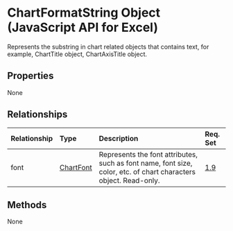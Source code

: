 # ChartFormatString Object (JavaScript API for Excel)

Represents the substring in chart related objects that contains text, for example, ChartTitle object, ChartAxisTitle object.

## Properties

None

## Relationships
| Relationship | Type	|Description| Req. Set|
|:---------------|:--------|:----------|:----|
|font|[ChartFont](chartfont.md)|Represents the font attributes, such as font name, font size, color, etc. of chart characters object. Read-only.|[1.9](../requirement-sets/excel-api-requirement-sets.md)|

## Methods
None

